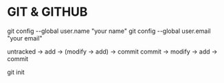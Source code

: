 # GIT & GITHUB

<!-- git bash after ins git (one time) -->
git config --global user.name "your name"
git config --global user.email "your email"

<!-- stages -->
untracked -> add -> (modify -> add) ->  commit
commit -> modify -> add -> commit

<!-- git init -->
git init
